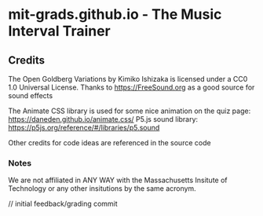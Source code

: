# mit-grads.github.io - The Music Interval Trainer

## Credits

The Open Goldberg Variations by Kimiko Ishizaka is licensed under a CC0 1.0 Universal License.
Thanks to https://FreeSound.org as a good source for sound effects

The Animate CSS library is used for some nice animation on the quiz page: https://daneden.github.io/animate.css/
P5.js sound library: https://p5js.org/reference/#/libraries/p5.sound

Other credits for code ideas are referenced in the source code

### Notes

We are not affiliated in ANY WAY with the Massachusetts Insitute of Technology or any other insitutions by the same acronym.

// initial feedback/grading commit
